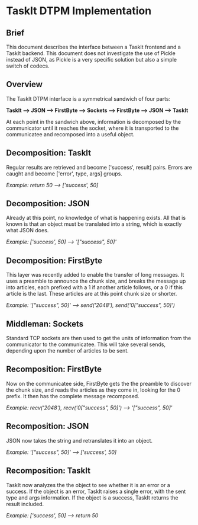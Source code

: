 TaskIt DTPM Implementation
==========================

Brief
-----

This document describes the interface between a TaskIt frontend and a TaskIt 
backend. This document does not investigate the use of Pickle instead of JSON, 
as Pickle is a very specific solution but also a simple switch of codecs.

Overview
--------

The TaskIt DTPM interface is a symmetrical sandwich of four parts: 

**TaskIt --> JSON --> FirstByte --> Sockets --> FirstByte --> JSON --> TaskIt**

At each point in the sandwich above, information is decomposed by the 
communicator until it reaches the socket, where it is transported to the 
communicatee and recomposed into a useful object.

Decomposition: TaskIt
---------------------

Regular results are retrieved and become ['success', result] pairs. Errors are 
caught and become ['error', type, args] groups.

*Example: return 50 --> ['success', 50]*

Decomposition: JSON
-------------------

Already at this point, no knowledge of what is happening exists. All that is 
known is that an object must be translated into a string, which is exactly what 
JSON does.

*Example: ['success', 50] --> '["success", 50]'*

Decomposition: FirstByte
------------------------

This layer was recently added to enable the transfer of long messages. It uses 
a preamble to announce the chunk size, and breaks the message up into articles, 
each prefixed with a 1 if another article follows, or a 0 if this article is 
the last. These articles are at this point chunk size or shorter.

*Example: '["success", 50]' --> send('2048'), send('0["success", 50]')*

Middleman: Sockets
------------------

Standard TCP sockets are then used to get the units of information from the 
communicator to the communicatee. This will take several sends, depending upon 
the number of articles to be sent.

Recomposition: FirstByte
------------------------

Now on the communicatee side, FirstByte gets the the preamble to discover the 
chunk size, and reads the articles as they come in, looking for the 0 prefix. 
It then has the complete message recomposed.

*Example: recv('2048'), recv('0["success", 50]') --> '["success", 50]'*

Recomposition: JSON
-------------------

JSON now takes the string and retranslates it into an object.

*Example: '["success", 50]' --> ['success', 50]*

Recomposition: TaskIt
---------------------

TaskIt now analyzes the the object to see whether it is an error or a success. 
If the object is an error, TaskIt raises a single error, with the sent type and 
args information. If the object is a success, TaskIt returns the result 
included.

*Example: ['success', 50] --> return 50*
